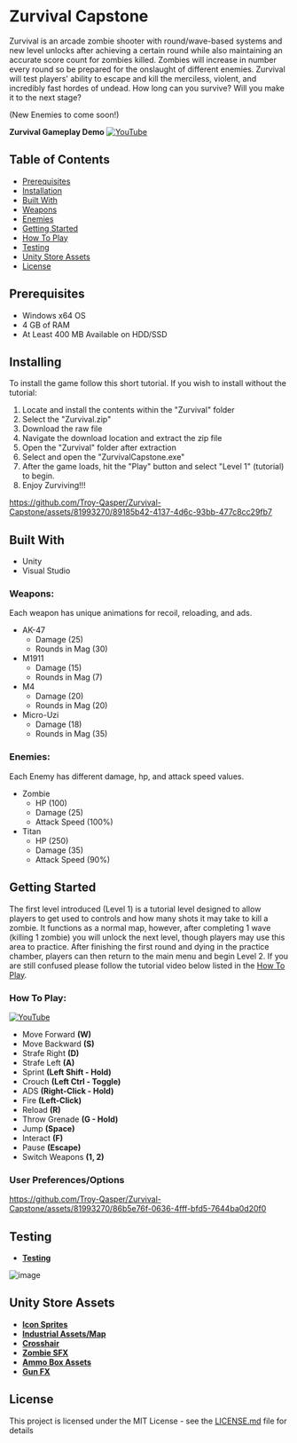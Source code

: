 # Zurvival Capstone
Zurvival is an arcade zombie shooter with round/wave-based systems and new level unlocks after achieving a certain round while also maintaining an accurate score count for zombies killed. Zombies will increase in number every round so be prepared for the onslaught of different enemies. Zurvival will test players' ability to escape and kill the merciless, violent, and incredibly fast hordes of undead. How long can you survive? Will you make it to the next stage?

(New Enemies to come soon!)

**Zurvival Gameplay Demo**
[![YouTube](http://i.ytimg.com/vi/d7M9i6PqZng/hqdefault.jpg)](https://www.youtube.com/watch?v=d7M9i6PqZng)
## Table of Contents
- [Prerequisites](#Prerequisites)
- [Installation](#Installing)
- [Built With](#Built-With)
- [Weapons](#Weapons)
- [Enemies](#Enemies)
- [Getting Started](#Getting-Started)
- [How To Play](#How-To-Play)
- [Testing](#Testing)
- [Unity Store Assets](#Unity-Store-Assets)
- [License](#Liscense)
## Prerequisites
- Windows x64 OS
- 4 GB of RAM
- At Least 400 MB Available on HDD/SSD
## Installing
To install the game follow this short tutorial. 
If you wish to install without the tutorial:
1. Locate and install the contents within the "Zurvival" folder
2. Select the "Zurvival.zip"
3. Download the raw file
4. Navigate the download location and extract the zip file
5. Open the "Zurvival" folder after extraction
6. Select and open the "ZurvivalCapstone.exe"
7. After the game loads, hit the "Play" button and select "Level 1" (tutorial) to begin.
8. Enjoy Zurviving!!!



https://github.com/Troy-Qasper/Zurvival-Capstone/assets/81993270/89185b42-4137-4d6c-93bb-477c8cc29fb7


## Built With
- Unity
- Visual Studio
### Weapons:
Each weapon has unique animations for recoil, reloading, and ads.
- AK-47
  - Damage (25)
  - Rounds in Mag (30)
- M1911
  - Damage (15)
  - Rounds in Mag (7)
- M4
  - Damage (20)
  - Rounds in Mag (20)
- Micro-Uzi
  - Damage (18)
  - Rounds in Mag (35)
### Enemies:
Each Enemy has different damage, hp, and attack speed values.
  - Zombie
    - HP (100)
    - Damage (25)
    - Attack Speed (100%)
  - Titan
    - HP (250)
    - Damage (35)
    - Attack Speed (90%)
## Getting Started
The first level introduced (Level 1) is a tutorial level designed to allow players to get used to controls and how many shots it may take to kill a zombie. It functions as a normal map, however, after completing 1 wave (killing 1 zombie) you will unlock the next level, though players may use this area to practice. After finishing the first round and dying in the practice chamber, players can then return to the main menu and begin Level 2. If you are still confused please follow the tutorial video below listed in the [How To Play](#How-To-Play).
### How To Play:
[![YouTube](http://i.ytimg.com/vi/WJeUTYuq6S0/hqdefault.jpg)](https://www.youtube.com/watch?v=WJeUTYuq6S0)
- Move Forward **(W)**
- Move Backward **(S)**
- Strafe Right **(D)**
- Strafe Left **(A)**
- Sprint **(Left Shift - Hold)**
- Crouch **(Left Ctrl - Toggle)**
- ADS **(Right-Click - Hold)**
- Fire **(Left-Click)**
- Reload **(R)**
- Throw Grenade **(G - Hold)**
- Jump **(Space)**
- Interact **(F)**
- Pause **(Escape)**
- Switch Weapons **(1, 2)**
### User Preferences/Options


https://github.com/Troy-Qasper/Zurvival-Capstone/assets/81993270/86b5e76f-0636-4fff-bfd5-7644ba0d20f0


## Testing
- **[Testing](https://github.com/Troy-Qasper/Zurvival-Capstone/tree/main/test)**

![image](https://github.com/Troy-Qasper/Zurvival-Capstone/assets/81993270/796a829d-67bb-41fc-b007-3d07c4f5bf89)
## Unity Store Assets
- **[Icon Sprites](https://assetstore.unity.com/packages/2d/gui/icons/fps-icons-pack-45240)**
- **[Industrial Assets/Map](https://assetstore.unity.com/packages/3d/environments/industrial/rpg-fps-game-assets-for-pc-mobile-industrial-set-v3-0-101429)**
- **[Crosshair](https://assetstore.unity.com/packages/2d/gui/icons/simple-modern-crosshairs-pack-1-79034)**
- **[Zombie SFX](https://assetstore.unity.com/packages/audio/sound-fx/creatures/zombie-voice-audio-pack-free-196645)**
- **[Ammo Box Assets](https://assetstore.unity.com/packages/3d/props/weapons/ammo-crate-wood-ammunition-box-90071)**
- **[Gun FX](https://assetstore.unity.com/packages/vfx/particles/war-fx-5669)**
## License
This project is licensed under the MIT License - see the [LICENSE.md](https://github.com/Troy-Qasper/Zurvival-Capstone/blob/main/LICENSE) file for details
